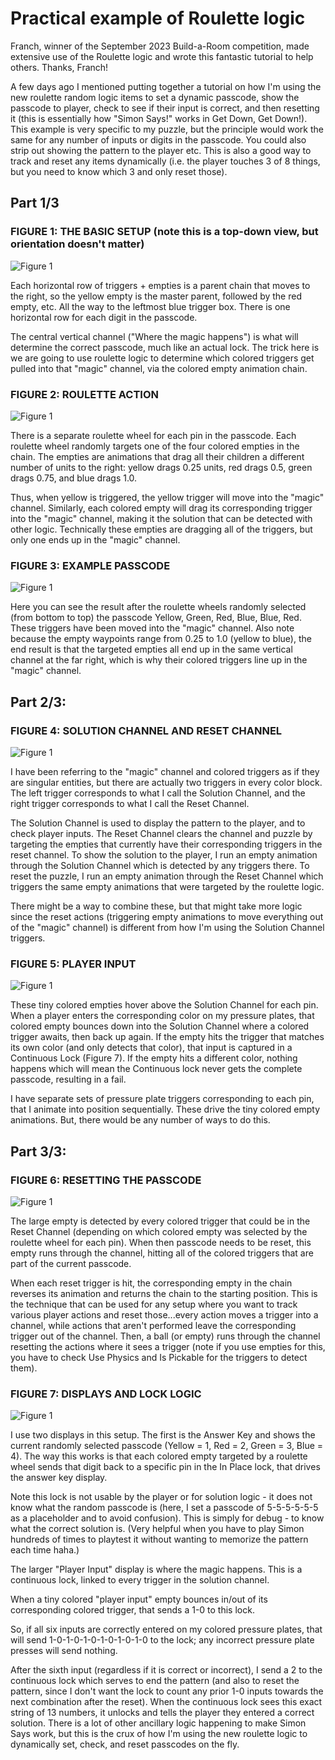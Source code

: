 # Practical example of Roulette logic
Franch, winner of the September 2023 Build-a-Room competition, made extensive use of the Roulette logic and wrote this fantastic tutorial to help others. Thanks, Franch!

A few days ago I mentioned putting together a tutorial on how I'm using the new roulette random logic items to set a dynamic passcode, show the passcode to player, check to see if their input is correct, and then resetting it (this is essentially how "Simon Says!" works in Get Down, Get Down!). This example is very specific to my puzzle, but the principle would work the same for any number of inputs or digits in the passcode. You could also strip out showing the pattern to the player etc. This is also a good way to track and reset any items dynamically (i.e. the player touches 3 of 8 things, but you need to know which 3 and only reset those).

## Part 1/3
### FIGURE 1: THE BASIC SETUP (note this is a top-down view, but orientation doesn't matter)

![Figure 1](./img/Roulette%20Figure%201.png)

Each horizontal row of triggers + empties is a parent chain that moves to the right, so the yellow empty is the master parent, followed by the red empty, etc. All the way to the leftmost blue trigger box. There is one horizontal row for each digit in the passcode.

The central vertical channel ("Where the magic happens") is what will determine the correct passcode, much like an actual lock. The trick here is we are going to use roulette logic to determine which colored triggers get pulled into that "magic" channel, via the colored empty animation chain.

### FIGURE 2: ROULETTE ACTION

![Figure 1](./img/Roulette%20Figure%202.png)

There is a separate roulette wheel for each pin in the passcode. Each roulette wheel randomly targets one of the four colored empties in the chain. The empties are animations that drag all their children a different number of units to the right: yellow drags 0.25 units, red drags 0.5, green drags 0.75, and blue drags 1.0.

Thus, when yellow is triggered, the yellow trigger will move into the "magic" channel. Similarly, each colored empty will drag its corresponding trigger into the "magic" channel, making it the solution that can be detected with other logic. Technically these empties are dragging all of the triggers, but only one ends up in the "magic" channel.

### FIGURE 3: EXAMPLE PASSCODE

![Figure 1](./img/Roulette%20Figure%203.png)

Here you can see the result after the roulette wheels randomly selected (from bottom to top) the passcode Yellow, Green, Red, Blue, Blue, Red. These triggers have been moved into the "magic" channel. Also note because the empty waypoints range from 0.25 to 1.0 (yellow to blue), the end result is that the targeted empties all end up in the same vertical channel at the far right, which is why their colored triggers line up in the "magic" channel.

## Part 2/3:

### FIGURE 4: SOLUTION CHANNEL AND RESET CHANNEL

![Figure 1](./img/Roulette%20Figure%204.png)

I have been referring to the "magic" channel and colored triggers as if they are singular entities, but there are actually two triggers in every color block. The left trigger corresponds to what I call the Solution Channel, and the right trigger corresponds to what I call the Reset Channel.

The Solution Channel is used to display the pattern to the player, and to check player inputs. The Reset Channel clears the channel and puzzle by targeting the empties that currently have their corresponding triggers in the reset channel.
To show the solution to the player, I run an empty animation through the Solution Channel which is detected by any triggers there.
To reset the puzzle, I run an empty animation through the Reset Channel which triggers the same empty animations that were targeted by the roulette logic.

There might be a way to combine these, but that might take more logic since the reset actions (triggering empty animations to move everything out of the "magic" channel) is different from how I'm using the Solution Channel triggers.

### FIGURE 5: PLAYER INPUT

![Figure 1](./img/Roulette%20Figure%205.png)

These tiny colored empties hover above the Solution Channel for each pin. When a player enters the corresponding color on my pressure plates, that colored empty bounces down into the Solution Channel where a colored trigger awaits, then back up again.
If the empty hits the trigger that matches its own color (and only detects that color), that input is captured in a Continuous Lock (Figure 7).
If the empty hits a different color, nothing happens which will mean the Continuous lock never gets the complete passcode, resulting in a fail.

I have separate sets of pressure plate triggers corresponding to each pin, that I animate into position sequentially. These drive the tiny colored empty animations. But, there would be any number of ways to do this. 

## Part 3/3:

### FIGURE 6: RESETTING THE PASSCODE

![Figure 1](./img/Roulette%20Figure%206.png)

The large empty is detected by every colored trigger that could be in the Reset Channel (depending on which colored empty was selected by the roulette wheel for each pin). When then passcode needs to be reset, this empty runs through the channel, hitting all of the colored triggers that are part of the current passcode.

When each reset trigger is hit, the corresponding empty in the chain reverses its animation and returns the chain to the starting position. This is the technique that can be used for any setup where you want to track various player actions and reset those...every action moves a trigger into a channel, while actions that aren't performed leave the corresponding trigger out of the channel. Then, a ball (or empty) runs through the channel resetting the actions where it sees a trigger (note if you use empties for this, you have to check Use Physics and Is Pickable for the triggers to detect them).

### FIGURE 7: DISPLAYS AND LOCK LOGIC

![Figure 1](./img/Roulette%20Figure%207.png)

I use two displays in this setup. The first is the Answer Key and shows the current randomly selected passcode (Yellow = 1, Red = 2, Green = 3, Blue = 4). The way this works is that each colored empty targeted by a roulette wheel sends that digit back to a specific pin in the In Place lock, that drives the answer key display.

Note this lock is not usable by the player or for solution logic - it does not know what the random passcode is (here, I set a passcode of 5-5-5-5-5-5 as a placeholder and to avoid confusion). This is simply for debug - to know what the correct solution is. (Very helpful when you have to play Simon hundreds of times to playtest it without wanting to memorize the pattern each time haha.)

The larger "Player Input" display is where the magic happens. This is a continuous lock, linked to every trigger in the solution channel.

When a tiny colored "player input" empty bounces in/out of its corresponding colored trigger, that sends a 1-0 to this lock.

So, if all six inputs are correctly entered on my colored pressure plates, that will send 1-0-1-0-1-0-1-0-1-0-1-0 to the lock; any incorrect pressure plate presses will send nothing.

After the sixth input (regardless if it is correct or incorrect), I send a 2 to the continuous lock which serves to end the pattern (and also to reset the pattern, since I don't want the lock to count any prior 1-0 inputs towards the next combination after the reset). When the continuous lock sees this exact string of 13 numbers, it unlocks and tells the player they entered a correct solution.
There is a lot of other ancillary logic happening to make Simon Says work, but this is the crux of how I'm using the new roulette logic to dynamically set, check, and reset passcodes on the fly.
